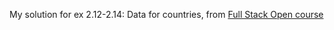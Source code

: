 My solution for ex 2.12-2.14: Data for countries, from [Full Stack Open course](https://fullstackopen.com/en/part2/getting_data_from_server#exercises-2-11-2-14)